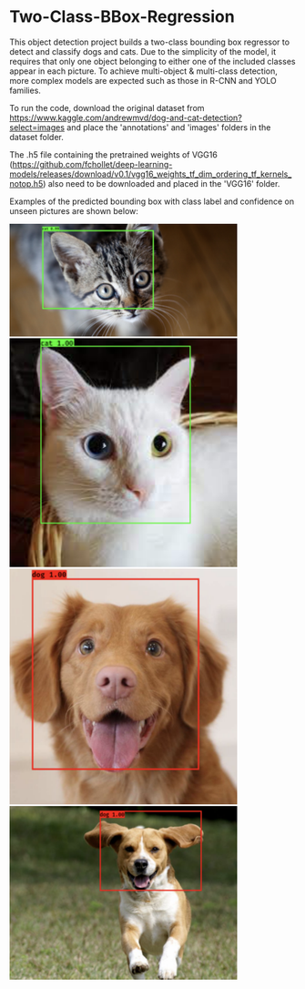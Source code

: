 # Two-Class-BBox-Regression
 This object detection project builds a two-class bounding box regressor to detect and classify dogs and cats. Due to the simplicity of the model, it requires that only one object belonging to either one of the included classes appear in each picture. To achieve multi-object & multi-class detection, more complex models are expected such as those in R-CNN and YOLO families.

 To run the code, download the original dataset from https://www.kaggle.com/andrewmvd/dog-and-cat-detection?select=images and place the 'annotations' and 'images' folders in the dataset folder. 
 
 The .h5 file containing the pretrained weights of VGG16 (https://github.com/fchollet/deep-learning-models/releases/download/v0.1/vgg16_weights_tf_dim_ordering_tf_kernels_notop.h5) also need to be downloaded and placed in the 'VGG16' folder.

 Examples of the predicted bounding box with class label and confidence on unseen pictures are shown below:
 
<img src="https://raw.githubusercontent.com/JiayuX/Two-Class-BBox-Regression/main/cat1.png" width="400"/>
<img src="https://raw.githubusercontent.com/JiayuX/Two-Class-BBox-Regression/main/cat2.png" width="400"/>
<img src="https://raw.githubusercontent.com/JiayuX/Two-Class-BBox-Regression/main/dog1.png" width="400"/>
<img src="https://raw.githubusercontent.com/JiayuX/Two-Class-BBox-Regression/main/dog2.png" width="400"/>
